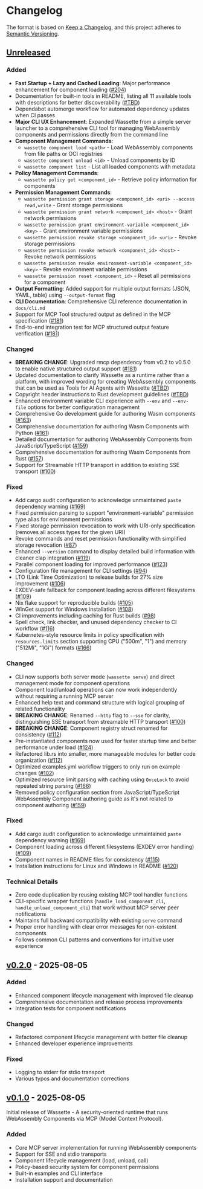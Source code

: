 # Changelog

The format is based on [Keep a Changelog](https://keepachangelog.com/en/1.1.0/), and this project adheres to [Semantic Versioning](https://semver.org/spec/v2.0.0.html).

## [Unreleased]

### Added

- **Fast Startup + Lazy and Cached Loading**: Major performance enhancement for component loading ([#204](https://github.com/microsoft/wassette/pull/204))
- Documentation for built-in tools in README, listing all 11 available tools with descriptions for better discoverability ([#TBD](https://github.com/microsoft/wassette/pull/TBD))
- Dependabot automerge workflow for automated dependency updates when CI passes
- **Major CLI UX Enhancement**: Expanded Wassette from a simple server launcher to a comprehensive CLI tool for managing WebAssembly components and permissions directly from the command line
- **Component Management Commands**:
  - `wassette component load <path>` - Load WebAssembly components from file paths or OCI registries
  - `wassette component unload <id>` - Unload components by ID
  - `wassette component list` - List all loaded components with metadata
- **Policy Management Commands**:
  - `wassette policy get <component_id>` - Retrieve policy information for components
- **Permission Management Commands**:
  - `wassette permission grant storage <component_id> <uri> --access read,write` - Grant storage permissions
  - `wassette permission grant network <component_id> <host>` - Grant network permissions  
  - `wassette permission grant environment-variable <component_id> <key>` - Grant environment variable permissions
  - `wassette permission revoke storage <component_id> <uri>` - Revoke storage permissions
  - `wassette permission revoke network <component_id> <host>` - Revoke network permissions
  - `wassette permission revoke environment-variable <component_id> <key>` - Revoke environment variable permissions
  - `wassette permission reset <component_id>` - Reset all permissions for a component
- **Output Formatting**: Added support for multiple output formats (JSON, YAML, table) using `--output-format` flag
- **CLI Documentation**: Comprehensive CLI reference documentation in `docs/cli.md`
- Support for MCP Tool structured output as defined in the MCP specification ([#181](https://github.com/microsoft/wassette/pull/181))
- End-to-end integration test for MCP structured output feature verification ([#181](https://github.com/microsoft/wassette/pull/181))

### Changed  

- **BREAKING CHANGE**: Upgraded rmcp dependency from v0.2 to v0.5.0 to enable native structured output support ([#181](https://github.com/microsoft/wassette/pull/181))
- Updated documentation to clarify Wassette as a runtime rather than a platform, with improved wording for creating WebAssembly components that can be used as Tools for AI Agents with Wassette ([#TBD](https://github.com/microsoft/wassette/pull/TBD))
- Copyright header instructions to Rust development guidelines ([#TBD](https://github.com/microsoft/wassette/pull/TBD))
- Enhanced environment variable CLI experience with `--env` and `--env-file` options for better configuration management
- Comprehensive Go development guide for authoring Wasm components ([#163](https://github.com/microsoft/wassette/pull/163))
- Comprehensive documentation for authoring Wasm Components with Python ([#161](https://github.com/microsoft/wassette/pull/161))
- Detailed documentation for authoring WebAssembly Components from JavaScript/TypeScript ([#159](https://github.com/microsoft/wassette/pull/159))
- Comprehensive documentation for authoring Wasm Components from Rust ([#157](https://github.com/microsoft/wassette/pull/157))
- Support for Streamable HTTP transport in addition to existing SSE transport ([#100](https://github.com/microsoft/wassette/pull/100))

### Fixed

- Add cargo audit configuration to acknowledge unmaintained `paste` dependency warning ([#169](https://github.com/microsoft/wassette/pull/169))
- Fixed permission parsing to support "environment-variable" permission type alias for environment permissions
- Fixed storage permission revocation to work with URI-only specification (removes all access types for the given URI)
- Revoke commands and reset permission functionality with simplified storage revocation ([#87](https://github.com/microsoft/wassette/pull/87))
- Enhanced `--version` command to display detailed build information with cleaner clap integration ([#119](https://github.com/microsoft/wassette/pull/119))
- Parallel component loading for improved performance ([#123](https://github.com/microsoft/wassette/pull/123))
- Configuration file management for CLI settings ([#94](https://github.com/microsoft/wassette/pull/94))
- LTO (Link Time Optimization) to release builds for 27% size improvement ([#106](https://github.com/microsoft/wassette/pull/106))
- EXDEV-safe fallback for component loading across different filesystems ([#109](https://github.com/microsoft/wassette/pull/109))
- Nix flake support for reproducible builds ([#105](https://github.com/microsoft/wassette/pull/105))
- WinGet support for Windows installation ([#108](https://github.com/microsoft/wassette/pull/108))
- CI improvements including caching for Rust builds ([#98](https://github.com/microsoft/wassette/pull/98))
- Spell check, link checker, and unused dependency checker to CI workflow ([#116](https://github.com/microsoft/wassette/pull/116))
- Kubernetes-style resource limits in policy specification with `resources.limits` section supporting CPU ("500m", "1") and memory ("512Mi", "1Gi") formats ([#166](https://github.com/microsoft/wassette/pull/166))

### Changed
- CLI now supports both server mode (`wassette serve`) and direct management mode for component operations
- Component load/unload operations can now work independently without requiring a running MCP server
- Enhanced help text and command structure with logical grouping of related functionality
- **BREAKING CHANGE**: Renamed `--http` flag to `--sse` for clarity, distinguishing SSE transport from streamable HTTP transport ([#100](https://github.com/microsoft/wassette/pull/100))
- **BREAKING CHANGE**: Component registry struct renamed for consistency ([#112](https://github.com/microsoft/wassette/pull/112))
- Pre-instantiated components now used for faster startup time and better performance under load ([#124](https://github.com/microsoft/wassette/pull/124))
- Refactored lib.rs into smaller, more manageable modules for better code organization ([#112](https://github.com/microsoft/wassette/pull/112))
- Optimized examples.yml workflow triggers to only run on example changes ([#102](https://github.com/microsoft/wassette/pull/102))
- Optimized resource limit parsing with caching using `OnceLock` to avoid repeated string parsing ([#166](https://github.com/microsoft/wassette/pull/166))
- Removed policy configuration section from JavaScript/TypeScript WebAssembly Component authoring guide as it's not related to component authoring ([#159](https://github.com/microsoft/wassette/pull/159))

### Fixed

- Add cargo audit configuration to acknowledge unmaintained `paste` dependency warning ([#169](https://github.com/microsoft/wassette/pull/169))
- Component loading across different filesystems (EXDEV error handling) ([#109](https://github.com/microsoft/wassette/pull/109))
- Component names in README files for consistency ([#115](https://github.com/microsoft/wassette/pull/115))
- Installation instructions for Linux and Windows in README ([#120](https://github.com/microsoft/wassette/pull/120))

### Technical Details
- Zero code duplication by reusing existing MCP tool handler functions
- CLI-specific wrapper functions (`handle_load_component_cli`, `handle_unload_component_cli`) that work without MCP server peer notifications
- Maintains full backward compatibility with existing `serve` command
- Proper error handling with clear error messages for non-existent components
- Follows common CLI patterns and conventions for intuitive user experience

## [v0.2.0] - 2025-08-05

### Added

- Enhanced component lifecycle management with improved file cleanup
- Comprehensive documentation and release process improvements
- Integration tests for component notifications

### Changed

- Refactored component lifecycle management with better file cleanup
- Enhanced developer experience improvements

### Fixed

- Logging to stderr for stdio transport
- Various typos and documentation corrections

## [v0.1.0] - 2025-08-05

Initial release of Wassette - A security-oriented runtime that runs WebAssembly Components via MCP (Model Context Protocol).

### Added

- Core MCP server implementation for running WebAssembly components
- Support for SSE and stdio transports
- Component lifecycle management (load, unload, call)
- Policy-based security system for component permissions
- Built-in examples and CLI interface
- Installation support and documentation

[Unreleased]: https://github.com/microsoft/wassette/compare/v0.2.0...HEAD
[v0.2.0]: https://github.com/microsoft/wassette/compare/v0.1.0...v0.2.0
[v0.1.0]: https://github.com/microsoft/wassette/releases/tag/v0.1.0
